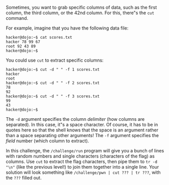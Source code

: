 Sometimes, you want to grab specific columns of data, such as the first column, the third column, or the 42nd column.
For this, there"s the `cut` command.

For example, imagine that you have the following data file:

```console
hacker@dojo:~$ cat scores.txt
hacker 78 99 67
root 92 43 89
hacker@dojo:~$
```

You could use `cut` to extract specific columns:

```console
hacker@dojo:~$ cut -d " " -f 1 scores.txt
hacker
root
hacker@dojo:~$ cut -d " " -f 2 scores.txt
78
92
hacker@dojo:~$ cut -d " " -f 3 scores.txt
99
43
hacker@dojo:~$
```

The `-d` argument specifies the column _delimiter_ (how columns are separated).
In this case, it"s a space character.
Of course, it has to be in quotes here so that the shell knows that the space is an argument rather than a space separating other arguments!
The `-f` argument specifies the _field_ number (which column to extract).

In this challenge, the `/challenge/run` program will give you a bunch of lines with random numbers and single characters (characters of the flag) as columns.
Use `cut` to extract the flag characters, then pipe them to `tr -d "\n"` (like the previous level!) to join them together into a single line.
Your solution will look something like `/challenge/pwn | cut ??? | tr ???`, with the `???` filled out.
